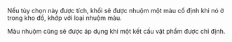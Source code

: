 Nếu tùy chọn này được tích, khối sẽ được nhuộm một màu cố định khi nó ở trong kho đồ, khớp với loại nhuộm màu.

Màu nhuộm cũng sẽ được áp dụng khi một kết cấu vật phẩm được chỉ định.